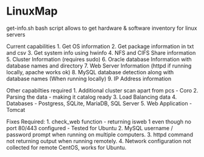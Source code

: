 # LinuxMap
get-info.sh bash script allows to get hardware & software inventory for linux servers

Current capabilities
    1. Get OS information
    2. Get package information in txt and csv
    3. Get system info using hwinfo
    4. NFS and CIFS Share information
    5. Cluster Information (requires sudo)
    6. Oracle database Information with database names and directory
    7. Web Server Information (httpd if running locally, apache works ok)
    8. MySQL database detection along with database names (When running locally)
    9. IP Address information

Other capabilties required
    1. Additional cluster scan apart from pcs - Coro
    2. Parsing the data - making it catalog ready
    3. Load Balancing data
    4. Databases - Postgress, SQLite, MariaDB, SQL Server
    5. Web Application - Tomcat

Fixes Required:
    1. check_web function - returning isweb 1 even though no port 80/443 configured - Tested for Ubuntu
    2. MySQL username / password prompt when running on multiple computers.
    3. httpd command not returning output when running remotely.
    4. Network configuration not collected for remote CentOS, works for Ubuntu.
